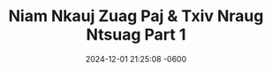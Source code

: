---
layout: movie-video
date:   2024-12-01 21:25:08 -0600
categories: jekyll update

# Search Queries
title:  "Niam Nkauj Zuag Paj & Txiv Nraug Ntsuag Part 1" 

# Movie Attributes
movie_title: "Niam Nkauj Zuag Paj & Txiv Nraug Ntsuag Part 1"
permalink: /movie/Niam-Nkauj-Zuag-Paj-&-Txiv-Nraug-Ntsuag-Part-1
---